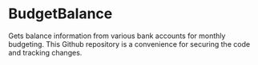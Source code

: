 # BudgetBalance
Gets balance information from various bank accounts for monthly budgeting.
This Github repository is a convenience for securing the code and
tracking changes.
